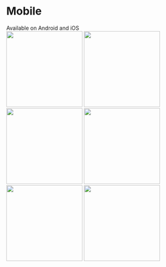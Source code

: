 # Mobile
Available on Android and iOS
<br/>
<img src="https://github.com/FERI-DEM/mobile/assets/78727019/4cd71d11-b7a6-479e-90b5-599a45ac9f8a" width="200">
<img src="https://github.com/FERI-DEM/mobile/assets/78727019/c7b413c0-6554-4291-adfc-1c318cc5b346" width="200">
<img src="https://github.com/FERI-DEM/mobile/assets/78727019/e557f583-4c0c-41f2-b0ea-d541d29cdfca" width="200">
<img src="https://github.com/FERI-DEM/mobile/assets/78727019/42dcdb27-9d0a-4a8e-b49f-3eb5649ba63d" width="200">
<img src="https://github.com/FERI-DEM/mobile/assets/78727019/e02b7524-5d81-46d5-8c46-8651ea5ee2ad" width="200">
<img src="https://github.com/FERI-DEM/mobile/assets/78727019/0032db39-43e3-4c7b-9e2e-05729294dd0c" width="200">
